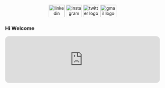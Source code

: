 <br clear="both">

<div align="center">
  <img src="https://raw.githubusercontent.com/maurodesouza/profile-readme-generator/master/src/assets/icons/social/linkedin/default.svg" width="52" height="40" alt="linkedin logo"  />
  <img src="https://raw.githubusercontent.com/maurodesouza/profile-readme-generator/master/src/assets/icons/social/instagram/default.svg" width="52" height="40" alt="instagram logo"  />
  <img src="https://raw.githubusercontent.com/maurodesouza/profile-readme-generator/master/src/assets/icons/social/twitter/default.svg" width="52" height="40" alt="twitter logo"  />
  <img src="https://raw.githubusercontent.com/maurodesouza/profile-readme-generator/master/src/assets/icons/social/gmail/default.svg" width="52" height="40" alt="gmail logo"  />
</div>

###

<h3 align="left">Hi Welcome</h3>

<div>
  
  <iframe style="border-radius:12px" src="https://open.spotify.com/embed/playlist/5rJlx49djA2krWtoaKRfvv?utm_source=generator&theme=0" width="100%"   height="152" frameBorder="0" allowfullscreen="" allow="autoplay; clipboard-write; encrypted-media; fullscreen; picture-in-picture" loading="lazy">  </iframe>
</div>


###
